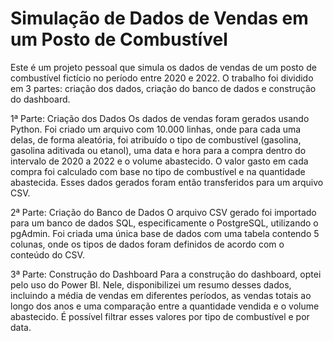 
# Simulação de Dados de Vendas em um Posto de Combustível

Este é um projeto pessoal que simula os dados de vendas de um posto de combustível fictício no período entre 2020 e 2022. O trabalho foi dividido em 3 partes: criação dos dados, criação do banco de dados e construção do dashboard.

1ª Parte: Criação dos Dados
Os dados de vendas foram gerados usando Python. Foi criado um arquivo com 10.000 linhas, onde para cada uma delas, de forma aleatória, foi atribuído o tipo de combustível (gasolina, gasolina aditivada ou etanol), uma data e hora para a compra dentro do intervalo de 2020 a 2022 e o volume abastecido. O valor gasto em cada compra foi calculado com base no tipo de combustível e na quantidade abastecida. Esses dados gerados foram então transferidos para um arquivo CSV.

2ª Parte: Criação do Banco de Dados
O arquivo CSV gerado foi importado para um banco de dados SQL, especificamente o PostgreSQL, utilizando o pgAdmin. Foi criada uma única base de dados com uma tabela contendo 5 colunas, onde os tipos de dados foram definidos de acordo com o conteúdo do CSV.

3ª Parte: Construção do Dashboard
Para a construção do dashboard, optei pelo uso do Power BI. Nele, disponibilizei um resumo desses dados, incluindo a média de vendas em diferentes períodos, as vendas totais ao longo dos anos e uma comparação entre a quantidade vendida e o volume abastecido. É possível filtrar esses valores por tipo de combustível e por data. 
